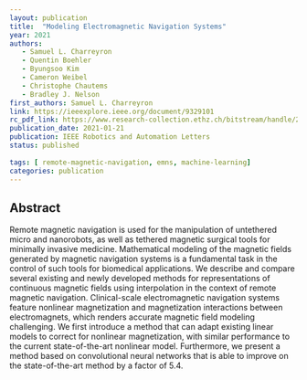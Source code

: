 ```yaml
---
layout: publication
title:  "Modeling Electromagnetic Navigation Systems"
year: 2021
authors: 
   - Samuel L. Charreyron
   - Quentin Boehler
   - Byungsoo Kim
   - Cameron Weibel
   - Christophe Chautems
   - Bradley J. Nelson
first_authors: Samuel L. Charreyron
link: https://ieeexplore.ieee.org/document/9329101
rc_pdf_link: https://www.research-collection.ethz.ch/bitstream/handle/20.500.11850/468301/Modeling_Electromagnetic_Navigation_Systems.pdf
publication_date: 2021-01-21
publication: IEEE Robotics and Automation Letters
status: published
   
tags: [ remote-magnetic-navigation, emns, machine-learning]
categories: publication
---
```


## Abstract ##
Remote magnetic navigation is used for the manipulation of untethered micro and nanorobots, as well as tethered
magnetic surgical tools for minimally invasive medicine. Mathematical modeling of the magnetic fields generated by magnetic
navigation systems is a fundamental task in the control of such
tools for biomedical applications. We describe and compare
several existing and newly developed methods for representations
of continuous magnetic fields using interpolation in the context
of remote magnetic navigation. Clinical-scale electromagnetic
navigation systems feature nonlinear magnetization and magnetization interactions between electromagnets, which renders
accurate magnetic field modeling challenging. We first introduce
a method that can adapt existing linear models to correct for
nonlinear magnetization, with similar performance to the current
state-of-the-art nonlinear model. Furthermore, we present a
method based on convolutional neural networks that is able to
improve on the state-of-the-art method by a factor of 5.4.
